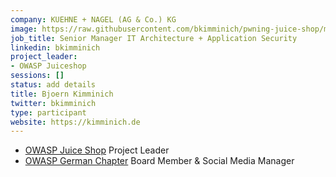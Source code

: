 ```yaml
---
company: KUEHNE + NAGEL (AG & Co.) KG
image: https://raw.githubusercontent.com/bkimminich/pwning-juice-shop/master/introduction/img/avatar.png
job_title: Senior Manager IT Architecture + Application Security
linkedin: bkimminich
project_leader:
- OWASP Juiceshop
sessions: []
status: add details
title: Bjoern Kimminich
twitter: bkimminich
type: participant
website: https://kimminich.de
---
```


* [OWASP Juice Shop](https://www.owasp.org/index.php/OWASP_Juice_Shop_Project) Project Leader
* [OWASP German Chapter](https://www.owasp.org/index.php/Germany) Board Member & Social Media Manager